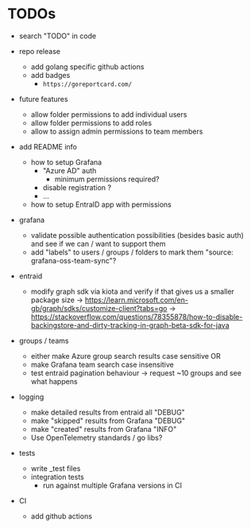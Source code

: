 # TODOs

- search "TODO" in code

- repo release
    - add golang specific github actions
    - add badges
        - `https://goreportcard.com/`


- future features
    - allow folder permissions to add individual users
    - allow folder permissions to add roles
    - allow to assign admin permissions to team members


- add README info
    - how to setup Grafana
        - "Azure AD" auth
            - minimum permissions required?
        - disable registration ?
        - ...
    - how to setup EntraID app with permissions


- grafana
    - validate possible authentication possibilities (besides basic auth) and see if we can / want to support them
    - add "labels" to users / groups / folders to mark them "source: grafana-oss-team-sync"?


- entraid
    - modify graph sdk via kiota and verify if that gives us a smaller package size
        -> https://learn.microsoft.com/en-gb/graph/sdks/customize-client?tabs=go
        -> https://stackoverflow.com/questions/78355878/how-to-disable-backingstore-and-dirty-tracking-in-graph-beta-sdk-for-java


- groups / teams
    - either make Azure group search results case sensitive OR
    - make Grafana team search case insensitive
    - test entraid pagination behaviour -> request ~10 groups and see what happens


- logging
    - make detailed results from entraid all "DEBUG"
    - make "skipped" results from Grafana "DEBUG"
    - make "created" results from Grafana "INFO"
    - Use OpenTelemetry standards / go libs?


- tests
    - write _test files
    - integration tests
        - run against multiple Grafana versions in CI


- CI
    - add github actions
